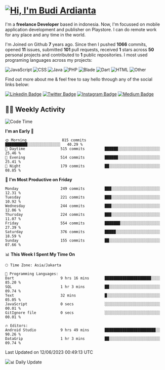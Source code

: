 # [![Hi, I'm Budi Ardianta](https://readme-typing-svg.herokuapp.com?size=24&vCenter=true&lines=%F0%9F%91%8B+Hi%2C+I'm+Budi+Ardianta+;%F0%9F%92%BB+Android+And+Web+Developer+)](https://git.io/typing-svg)

I'm a **freelance Developer** based in indonesia. Now, I'm focussed on mobile application development and publisher on Playstore. I can do remote work for any place and any time in the world.

I'm Joined on Github **7** years ago. Since then I pushed **1066** commits, opened **11** issues, submitted **101** pull requests, received **1** stars across **50** personal projects and contributed to **1** public repositories.
I most used programing languages across my projects:

![JavaScript](https://img.shields.io/badge/-JavaScript-%23f1e05a?style=flat&logo=JavaScript&logoColor=white)
![CSS](https://img.shields.io/badge/-CSS-%23563d7c?style=flat&logo=CSS&logoColor=white)
![Java](https://img.shields.io/badge/-Java-%23b07219?style=flat&logo=Java&logoColor=white)
![PHP](https://img.shields.io/badge/-PHP-%234F5D95?style=flat&logo=PHP&logoColor=white)
![Blade](https://img.shields.io/badge/-Blade-%23f7523f?style=flat&logo=Blade&logoColor=white)
![Dart](https://img.shields.io/badge/-Dart-%2300B4AB?style=flat&logo=Dart&logoColor=white)
![HTML](https://img.shields.io/badge/-HTML-%23e34c26?style=flat&logo=HTML&logoColor=white)
![Other](https://img.shields.io/badge/-Other-%23ededed?style=flat&logo=Other&logoColor=white)

Find out more about me & feel free to say hello through any of the social links below:

[![Linkedin Badge](https://img.shields.io/badge/-budiardianata-blue?style=flat&logo=Linkedin&logoColor=white&link=https://www.linkedin.com/in/budiardianata/)](https://www.linkedin.com/in/budiardianata/)
[![Twitter Badge](https://img.shields.io/badge/-budiardianata-%231DA1F2.svg?style=flat&logo=twitter&logoColor=white&link=https://www.twitter.com/budiardianata)](https://www.linkedin.com/in/budiardianata/)
[![Instagram Badge](https://img.shields.io/badge/-budiardianata-purple?style=flat&logo=instagram&logoColor=white&link=https://instagram.com/budiardianata/)](https://instagram.com/budiardianata)
[![Medium Badge](https://img.shields.io/badge/-@budiardianata-%2312100E.svg?style=flat&logo=Medium&logoColor=white&link=https://medium.com/@budiardianata/)](https://medium.com/@budiardianata)

## 👨‍💻 Weekly Activity
<!--START_SECTION:waka-->
![Code Time](http://img.shields.io/badge/Code%20Time-1%2C771%20hrs%208%20mins-blue)

**I'm an Early 🐤** 

```text
🌞 Morning                815 commits         ██████████░░░░░░░░░░░░░░░   40.29 % 
🌆 Daytime                515 commits         ██████░░░░░░░░░░░░░░░░░░░   25.46 % 
🌃 Evening                514 commits         ██████░░░░░░░░░░░░░░░░░░░   25.41 % 
🌙 Night                  179 commits         ██░░░░░░░░░░░░░░░░░░░░░░░   08.85 % 
```
📅 **I'm Most Productive on Friday** 

```text
Monday                   249 commits         ███░░░░░░░░░░░░░░░░░░░░░░   12.31 % 
Tuesday                  221 commits         ███░░░░░░░░░░░░░░░░░░░░░░   10.92 % 
Wednesday                244 commits         ███░░░░░░░░░░░░░░░░░░░░░░   12.06 % 
Thursday                 224 commits         ███░░░░░░░░░░░░░░░░░░░░░░   11.07 % 
Friday                   554 commits         ███████░░░░░░░░░░░░░░░░░░   27.39 % 
Saturday                 376 commits         █████░░░░░░░░░░░░░░░░░░░░   18.59 % 
Sunday                   155 commits         ██░░░░░░░░░░░░░░░░░░░░░░░   07.66 % 
```


📊 **This Week I Spent My Time On** 

```text
🕑︎ Time Zone: Asia/Jakarta

💬 Programming Languages: 
Dart                     9 hrs 16 mins       █████████████████████░░░░   85.20 % 
SQL                      1 hr 3 mins         ██░░░░░░░░░░░░░░░░░░░░░░░   09.74 % 
Text                     32 mins             █░░░░░░░░░░░░░░░░░░░░░░░░   05.05 % 
JavaScript               0 secs              ░░░░░░░░░░░░░░░░░░░░░░░░░   00.01 % 
GitIgnore file           0 secs              ░░░░░░░░░░░░░░░░░░░░░░░░░   00.01 % 

🔥 Editors: 
Android Studio           9 hrs 49 mins       ███████████████████████░░   90.26 % 
DataGrip                 1 hr 3 mins         ██░░░░░░░░░░░░░░░░░░░░░░░   09.74 % 
```


 Last Updated on 12/06/2023 00:49:13 UTC
<!--END_SECTION:waka-->

![📊 Daily Update](https://github.com/budiardianata/budiardianata/actions/workflows/update-activity.yml/badge.svg)
